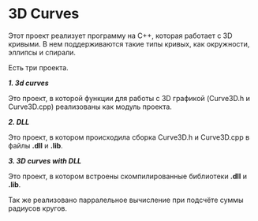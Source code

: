 # 3D Curves

Этот проект реализует программу на C++, которая работает с 3D кривыми. В нем поддерживаются такие типы кривых, как окружности, эллипсы и спирали.

Есть три проекта.

**_1. 3d curves_**

Это проект, в которой функции для работы с 3D графикой (Curve3D.h и Сurve3D.cpp) реализованы как модуль проекта. 

**_2. DLL_**

Это проект, в котором происходила сборка Curve3D.h и Сurve3D.cpp в файлы **.dll** и **.lib**.

**_3. 3D curves with DLL_**

Это проект, в котором встроены скомпилированные библиотеки **.dll** и **.lib**.

Так же реализовано парралельное вычисление при подсчёте суммы радиусов кругов. 
